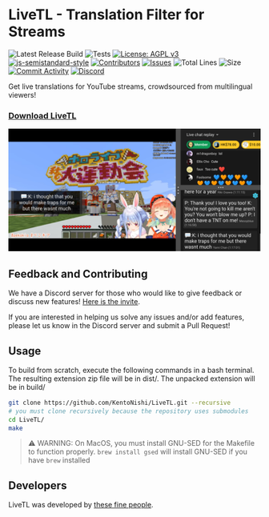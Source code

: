 # LiveTL - Translation Filter for Streams

![Latest Release Build](https://github.com/KentoNishi/LiveTL/workflows/Latest%20Release%20Build/badge.svg)
![Tests](https://github.com/KentoNishi/LiveTL/workflows/Tests/badge.svg)
[![License: AGPL v3](https://img.shields.io/badge/License-AGPL%20v3-blue.svg)](https://www.gnu.org/licenses/agpl-3.0)
[![js-semistandard-style](https://img.shields.io/badge/code%20style-semistandard-brightgreen.svg)](https://github.com/standard/semistandard)
[![Contributors](https://img.shields.io/github/contributors/KentoNishi/LiveTL)](https://github.com/KentoNishi/LiveTL/contributors)
[![Issues](https://img.shields.io/github/issues/KentoNishi/LiveTL)](https://github.com/KentoNishi/LiveTL/issues)
![Total Lines](https://img.shields.io/tokei/lines/github/KentoNishi/LiveTL)
![Size](https://img.shields.io/github/repo-size/KentoNishi/LiveTL)
[![Commit Activity](https://img.shields.io/github/commit-activity/w/KentoNishi/LiveTL)](https://github.com/KentoNishi/LiveTL/commits/)
[![Discord](https://img.shields.io/discord/780938154437640232.svg?label=&logo=discord&logoColor=ffffff&color=7389D8&labelColor=6A7EC2)](https://discord.gg/uJrV3tmthg)

Get live translations for YouTube streams, crowdsourced from multilingual viewers!

### [Download LiveTL](https://kentonishi.github.io/LiveTL/)

![Demo](./img/cover-android.png)

## Feedback and Contributing

We have a Discord server for those who would like to give feedback or discuss new
features! [Here is the invite](https://discord.gg/uJrV3tmthg).

If you are interested in helping us solve any issues and/or add features, please let us know in the Discord server and
submit a Pull Request!

## Usage

To build from scratch, execute the following commands in a bash terminal. The resulting extension zip file will be in
dist/. The unpacked extension will be in build/

```bash
git clone https://github.com/KentoNishi/LiveTL.git --recursive
# you must clone recursively because the repository uses submodules
cd LiveTL/
make
```

> ⚠ WARNING: On MacOS, you must install GNU-SED for the Makefile to function properly. `brew install gsed` will install GNU-SED if you have `brew` installed

## Developers

LiveTL was developed by [these fine people](https://github.com/KentoNishi/LiveTL/graphs/contributors).
